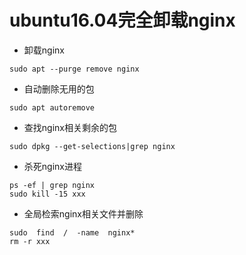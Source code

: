 # ubuntu16.04完全卸载nginx

* 卸载nginx
```
sudo apt --purge remove nginx
```

* 自动删除无用的包
```
sudo apt autoremove
```

* 查找nginx相关剩余的包
```
sudo dpkg --get-selections|grep nginx
```

* 杀死nginx进程
```
ps -ef | grep nginx
sudo kill -15 xxx
```

* 全局检索nginx相关文件并删除
```
sudo  find  /  -name  nginx*
rm -r xxx
```